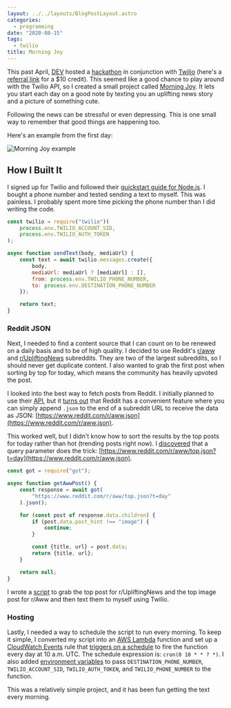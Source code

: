 ```yaml
---
layout: ../../layouts/BlogPostLayout.astro
categories:
  - programming
date: "2020-08-15"
tags:
  - twilio
title: Morning Joy
---
```


This past April, [DEV](https://dev.to/) hosted a
[hackathon](https://dev.to/devteam/announcing-the-twilio-hackathon-on-dev-2lh8)
in conjunction with [Twilio](https://www.twilio.com/) (here's a [referral
link](https://www.twilio.com/referral/fX7XpV) for a $10 credit). This seemed
like a good chance to play around with the Twilio API, so I created a small
project called [Morning Joy](https://github.com/recdata/morning-joy). It lets you
start each day on a good note by texting you an uplifting news story and a
picture of something cute.

Following the news can be stressful or even depressing. This is one small way to
remember that good things are happening too.

Here's an example from the first day:

![Morning Joy example](https://i.imgur.com/OPNJIGn.jpg)

## How I Built It

I signed up for Twilio and followed their [quickstart guide for
Node.js](https://www.twilio.com/docs/sms/quickstart/node#install-nodejs-and-the-twilio-module).
I bought a phone number and tested sending a text to myself. This was painless.
I probably spent more time picking the phone number than I did writing the code.

```js
const twilio = require("twilio")(
    process.env.TWILIO_ACCOUNT_SID,
    process.env.TWILIO_AUTH_TOKEN
);

async function sendText(body, mediaUrl) {
    const text = await twilio.messages.create({
        body,
        mediaUrl: mediaUrl ? [mediaUrl] : [],
        from: process.env.TWILIO_PHONE_NUMBER,
        to: process.env.DESTINATION_PHONE_NUMBER
    });

    return text;
}
```

### Reddit JSON

Next, I needed to find a content source that I can count on to be renewed on a
daily basis and to be of high quality. I decided to use Reddit's
[r/aww](https://www.reddit.com/r/aww/) and
[r/UpliftingNews](https://www.reddit.com/r/UpliftingNews/) subreddits. They are
two of the largest subreddits, so I should never get duplicate content. I also
wanted to grab the first post when sorting by top for today, which means the
community has heavily upvoted the post.

I looked into the best way to fetch posts from Reddit. I initially planned to
use their [API](https://www.reddit.com/dev/api/), but it [turns
out](https://www.reddit.com/r/javascript/comments/8yg6ig/adding_json_onto_the_end_of_most_reddit_urls/)
that Reddit has a convenient feature where you can simply append `.json` to the
end of a subreddit URL to receive the data as JSON:
[https://www.reddit.com/r/aww.json](https://www.reddit.com/r/aww.json).

This worked well, but I didn't know how to sort the results by the top posts for
today rather than hot (trending posts right now). I
[discovered](https://www.reddit.com/r/redditdev/comments/1470nj/what_is_the_json_link_for_getting_differently/)
that a query parameter does the trick:
[https://www.reddit.com/r/aww/top.json?t=day](https://www.reddit.com/r/aww.json).

```js
const got = require("got");

async function getAwwPost() {
    const response = await got(
        "https://www.reddit.com/r/aww/top.json?t=day"
    ).json();

    for (const post of response.data.children) {
        if (post.data.post_hint !== "image") {
            continue;
        }

        const {title, url} = post.data;
        return {title, url};
    }

    return null;
}
```

I wrote a [script](https://github.com/recdata/morning-joy/blob/master/index.js) to
grab the top post for r/UpliftingNews and the top image post for r/Aww and then
text them to myself using Twilio.

### Hosting

Lastly, I needed a way to schedule the script to run every morning. To keep it
simple, I converted my script into an [AWS
Lambda](https://aws.amazon.com/lambda/) function and set up a [CloudWatch
Events](https://docs.aws.amazon.com/AmazonCloudWatch/latest/events/WhatIsCloudWatchEvents.html)
rule that [triggers on a
schedule](https://docs.aws.amazon.com/AmazonCloudWatch/latest/events/Create-CloudWatch-Events-Scheduled-Rule.html)
to fire the function every day at 10 a.m. UTC. The schedule expression is:
`cron(0 10 * * ? *)`. I also added [environment
variables](https://docs.aws.amazon.com/lambda/latest/dg/configuration-envvars.html)
to pass `DESTINATION_PHONE_NUMBER`, `TWILIO_ACCOUNT_SID`, `TWILIO_AUTH_TOKEN`,
and `TWILIO_PHONE_NUMBER` to the function.

This was a relatively simple project, and it has been fun getting the text every
morning.
